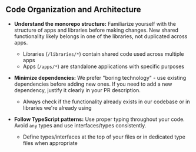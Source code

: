 ## Code Organization and Architecture

- **Understand the monorepo structure:** Familiarize yourself with the structure of apps and libraries before making changes. New shared functionality likely belongs in one of the libraries, not duplicated across apps.
  - Libraries (`/libraries/*`) contain shared code used across multiple apps
  - Apps (`/apps/*`) are standalone applications with specific purposes

- **Minimize dependencies:** We prefer "boring technology" - use existing dependencies before adding new ones. If you need to add a new dependency, justify it clearly in your PR description.
  - Always check if the functionality already exists in our codebase or in libraries we're already using

- **Follow TypeScript patterns:** Use proper typing throughout your code. Avoid `any` types and use interfaces/types consistently.
  - Define types/interfaces at the top of your files or in dedicated type files when appropriate